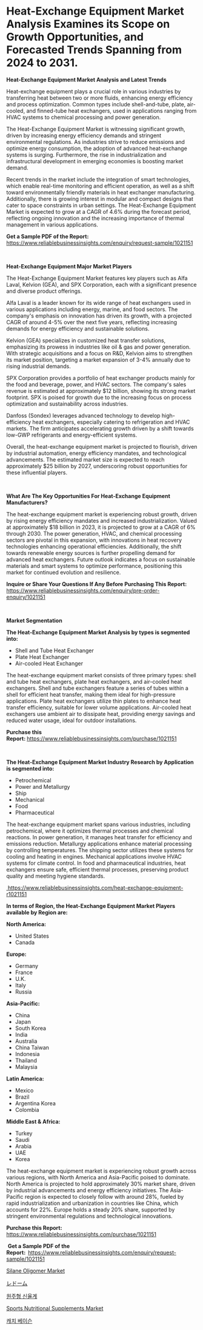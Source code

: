 <p><h1>Heat-Exchange Equipment Market Analysis Examines its Scope on Growth Opportunities, and Forecasted Trends Spanning from 2024 to 2031.</h1></p><p><strong>Heat-Exchange Equipment Market Analysis and Latest Trends</strong></p>
<p><p>Heat-exchange equipment plays a crucial role in various industries by transferring heat between two or more fluids, enhancing energy efficiency and process optimization. Common types include shell-and-tube, plate, air-cooled, and finned-tube heat exchangers, used in applications ranging from HVAC systems to chemical processing and power generation.</p><p>The Heat-Exchange Equipment Market is witnessing significant growth, driven by increasing energy efficiency demands and stringent environmental regulations. As industries strive to reduce emissions and optimize energy consumption, the adoption of advanced heat-exchange systems is surging. Furthermore, the rise in industrialization and infrastructural development in emerging economies is boosting market demand.</p><p>Recent trends in the market include the integration of smart technologies, which enable real-time monitoring and efficient operation, as well as a shift toward environmentally friendly materials in heat exchanger manufacturing. Additionally, there is growing interest in modular and compact designs that cater to space constraints in urban settings. The Heat-Exchange Equipment Market is expected to grow at a CAGR of 4.6% during the forecast period, reflecting ongoing innovation and the increasing importance of thermal management in various applications.</p></p>
<p><strong>Get a Sample PDF of the Report:&nbsp;</strong> <a href="https://www.reliablebusinessinsights.com/enquiry/request-sample/1021151">https://www.reliablebusinessinsights.com/enquiry/request-sample/1021151</a></p>
<p>&nbsp;</p>
<p><strong>Heat-Exchange Equipment Major Market Players</strong></p>
<p><p>The Heat-Exchange Equipment Market features key players such as Alfa Laval, Kelvion (GEA), and SPX Corporation, each with a significant presence and diverse product offerings. </p><p>Alfa Laval is a leader known for its wide range of heat exchangers used in various applications including energy, marine, and food sectors. The company's emphasis on innovation has driven its growth, with a projected CAGR of around 4-5% over the next five years, reflecting increasing demands for energy efficiency and sustainable solutions.</p><p>Kelvion (GEA) specializes in customized heat transfer solutions, emphasizing its prowess in industries like oil & gas and power generation. With strategic acquisitions and a focus on R&D, Kelvion aims to strengthen its market position, targeting a market expansion of 3-4% annually due to rising industrial demands.</p><p>SPX Corporation provides a portfolio of heat exchanger products mainly for the food and beverage, power, and HVAC sectors. The company's sales revenue is estimated at approximately $12 billion, showing its strong market footprint. SPX is poised for growth due to the increasing focus on process optimization and sustainability across industries.</p><p>Danfoss (Sondex) leverages advanced technology to develop high-efficiency heat exchangers, especially catering to refrigeration and HVAC markets. The firm anticipates accelerating growth driven by a shift towards low-GWP refrigerants and energy-efficient systems.</p><p>Overall, the heat-exchange equipment market is projected to flourish, driven by industrial automation, energy efficiency mandates, and technological advancements. The estimated market size is expected to reach approximately $25 billion by 2027, underscoring robust opportunities for these influential players.</p></p>
<p>&nbsp;</p>
<p><strong>What Are The Key Opportunities For Heat-Exchange Equipment Manufacturers?</strong></p>
<p><p>The heat-exchange equipment market is experiencing robust growth, driven by rising energy efficiency mandates and increased industrialization. Valued at approximately $18 billion in 2023, it is projected to grow at a CAGR of 6% through 2030. The power generation, HVAC, and chemical processing sectors are pivotal in this expansion, with innovations in heat recovery technologies enhancing operational efficiencies. Additionally, the shift towards renewable energy sources is further propelling demand for advanced heat exchangers. Future outlook indicates a focus on sustainable materials and smart systems to optimize performance, positioning this market for continued evolution and resilience.</p></p>
<p><strong>Inquire or Share Your Questions If Any Before Purchasing This Report:</strong> <a href="https://www.reliablebusinessinsights.com/enquiry/pre-order-enquiry/1021151">https://www.reliablebusinessinsights.com/enquiry/pre-order-enquiry/1021151</a></p>
<p>&nbsp;</p>
<p><strong>Market Segmentation</strong></p>
<p><strong>The Heat-Exchange Equipment Market Analysis by types is segmented into:</strong></p>
<p><ul><li>Shell and Tube Heat Exchanger</li><li>Plate Heat Exchanger</li><li>Air-cooled Heat Exchanger</li></ul></p>
<p><p>The heat-exchange equipment market consists of three primary types: shell and tube heat exchangers, plate heat exchangers, and air-cooled heat exchangers. Shell and tube exchangers feature a series of tubes within a shell for efficient heat transfer, making them ideal for high-pressure applications. Plate heat exchangers utilize thin plates to enhance heat transfer efficiency, suitable for lower volume applications. Air-cooled heat exchangers use ambient air to dissipate heat, providing energy savings and reduced water usage, ideal for outdoor installations.</p></p>
<p><strong>Purchase this Report:&nbsp;</strong><a href="https://www.reliablebusinessinsights.com/purchase/1021151">https://www.reliablebusinessinsights.com/purchase/1021151</a></p>
<p>&nbsp;</p>
<p><strong>The Heat-Exchange Equipment Market Industry Research by Application is segmented into:</strong></p>
<p><ul><li>Petrochemical</li><li>Power and Metallurgy</li><li>Ship</li><li>Mechanical</li><li>Food</li><li>Pharmaceutical</li></ul></p>
<p><p>The heat-exchange equipment market spans various industries, including petrochemical, where it optimizes thermal processes and chemical reactions. In power generation, it manages heat transfer for efficiency and emissions reduction. Metallurgy applications enhance material processing by controlling temperatures. The shipping sector utilizes these systems for cooling and heating in engines. Mechanical applications involve HVAC systems for climate control. In food and pharmaceutical industries, heat exchangers ensure safe, efficient thermal processes, preserving product quality and meeting hygiene standards.</p></p>
<p><a href="https://www.reliablebusinessinsights.com/heat-exchange-equipment-r1021151">&nbsp;https://www.reliablebusinessinsights.com/heat-exchange-equipment-r1021151</a></p>
<p><strong>In terms of Region, the Heat-Exchange Equipment Market Players available by Region are:</strong></p>
<p>
    <p> <strong> North America: </strong>
        <ul>
            <li>United States</li>
            <li>Canada</li>
        </ul>
        </p> 
    <p> <strong> Europe: </strong>
        <ul>
            <li>Germany</li>
            <li>France</li>
            <li>U.K.</li>
            <li>Italy</li>
            <li>Russia</li>
        </ul>
        </p> 
    <p> <strong> Asia-Pacific: </strong>
        <ul>
            <li>China</li>
            <li>Japan</li>
            <li>South Korea</li>
            <li>India</li>
            <li>Australia</li>
            <li>China Taiwan</li>
            <li>Indonesia</li>
            <li>Thailand</li>
            <li>Malaysia</li>
        </ul>
        </p> 
    <p> <strong> Latin America: </strong>
        <ul>
            <li>Mexico</li>
            <li>Brazil</li>
            <li>Argentina Korea</li>
            <li>Colombia</li>
        </ul>
        </p> 
    <p> <strong> Middle East & Africa: </strong>
        <ul>
            <li>Turkey</li>
            <li>Saudi</li>
            <li>Arabia</li>
            <li>UAE</li>
            <li>Korea</li>
        </ul>
    </p>
    </p>
<p><p>The heat-exchange equipment market is experiencing robust growth across various regions, with North America and Asia-Pacific poised to dominate. North America is projected to hold approximately 30% market share, driven by industrial advancements and energy efficiency initiatives. The Asia-Pacific region is expected to closely follow with around 28%, fueled by rapid industrialization and urbanization in countries like China, which accounts for 22%. Europe holds a steady 20% share, supported by stringent environmental regulations and technological innovations.</p></p>
<p><strong>Purchase this Report: </strong><a href="https://www.reliablebusinessinsights.com/purchase/1021151">https://www.reliablebusinessinsights.com/purchase/1021151</a></p>
<p>&nbsp;<strong>Get a Sample PDF of the Report:&nbsp;&nbsp;</strong><a href="https://www.reliablebusinessinsights.com/enquiry/request-sample/1021151">https://www.reliablebusinessinsights.com/enquiry/request-sample/1021151</a></p>
<p><strong></strong></p>
<p><p><a href="https://issuu.com/reportprime-2/docs/silane-oligomer-market-size-2030.pp_ddee9aa95d0691">Silane Oligomer Market</a></p><p><a href="https://medium.com/@noeldedja20222022/radomes-market-%E3%81%AF-%E3%82%B3%E3%82%B9%E3%83%88%E7%AE%A1%E7%90%86%E3%81%A8%E5%8A%B9%E7%8E%87%E5%90%91%E4%B8%8A%E3%82%92%E5%84%AA%E5%85%88%E3%81%97%E3%81%BE%E3%81%99-%E3%81%95%E3%82%89%E3%81%AB-%E5%A0%B1%E5%91%8A%E6%9B%B8%E3%81%AF%E5%B8%82%E5%A0%B4%E3%81%AE%E9%9C%80%E8%A6%81%E9%9D%A2%E3%81%A8%E4%BE%9B%E7%B5%A6%E9%9D%A2%E3%81%AE%E4%B8%A1%E6%96%B9%E3%82%92%E3%82%AB%E3%83%90%E3%83%BC%E3%81%97%E3%81%A6%E3%81%84%E3%81%BE%E3%81%99-radomes-%E5%B8%82%E5%A0%B4%E3%81%AF-2024-%E3%81%8B%E3%82%89-11-4-41a87ba4a930">レドーム</a></p><p><a href="https://medium.com/@cletaturner1964/%EC%84%B8%EA%B3%84-circumferential-extensometers-market-%EC%9D%80-2024%EC%97%90%EC%84%9C-2031%EB%A1%9C-%EC%97%B0%ED%8F%89%EA%B7%A0-%EC%A6%9D%EA%B0%80%EC%9C%A8%EC%9D%84-%EB%B3%B4%EC%9D%BC-%EA%B2%83%EC%9C%BC%EB%A1%9C-%EC%98%88%EC%83%81%EB%90%A9%EB%8B%88%EB%8B%A4-16c0e0a615f4">원주형 신율계</a></p><p><a href="https://www.linkedin.com/pulse/sports-nutritional-supplements-market-trends-detailed-study-nry0c?trackingId=UIbdf28JQJupJ%2BSX%2B%2Fchig%3D%3D">Sports Nutritional Supplements Market</a></p><p><a href="https://medium.com/@cletaturner1964/catch-basins-market-%EC%9D%98-%EA%B8%80%EB%A1%9C%EB%B2%8C-%EC%8B%9C%EC%9E%A5-%EA%B0%9C%EC%9A%94%EB%8A%94-%EC%A0%84-%EC%84%B8%EA%B3%84-%EB%B0%8F-%EC%A3%BC%EC%9A%94-%EC%8B%9C%EC%9E%A5%EC%9D%98-%EC%82%B0%EC%97%85%EC%97%90-%EC%98%81%ED%96%A5%EC%9D%84-%EB%AF%B8%EC%B9%98%EB%8A%94-%EC%A3%BC%EC%9A%94-%ED%8A%B8%EB%A0%8C%EB%93%9C%EC%97%90-%EB%8C%80%ED%95%9C-%EB%8F%85%ED%8A%B9%ED%95%9C-%EA%B4%80%EC%A0%90%EC%9D%84-%EC%A0%9C%EA%B3%B5%ED%95%A9%EB%8B%88%EB%8B%A4-106c2a82c514">캐치 베이슨</a></p></p>
